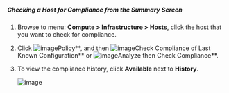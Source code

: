 ##### Checking a Host for Compliance from the Summary Screen

1. Browse to menu: **Compute > Infrastructure > Hosts**, click the host that you want to check for compliance.

2. Click ![image](../images/1941.png**)Policy**, and then ![image](../images/1942.png**)Check Compliance of Last Known
    Configuration** or ![image](../images/1942.png**)Analyze then Check Compliance**.

3. To view the compliance history, click **Available** next to **History**.
   
    ![image](../images/1945.png)
